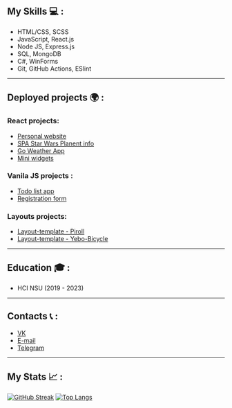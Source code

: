 ## My Skills 💻 :

- HTML/CSS, SCSS
- JavaScript, React.js
- Node JS, Express.js
- SQL, MongoDB
- C#, WinForms
- Git, GitHub Actions, ESlint
---
## Deployed projects 🌍 :

### React projects:
- [Personal website](https://ivanxablin.github.io/ivanxablin-website/)
- [SPA Star Wars Planent info](https://ivanxablin.github.io/SW-API-React/)
- [Go Weather App](https://ivanxablin.github.io/Go-Weather-Api/)
- [Mini widgets](https://ivanxablin.github.io/Web-exam/)

### Vanila JS projects :
- [Todo list app](https://ivanxablin.github.io/Todo-List-App/)
- [Registration form](https://ivanxablin.github.io/Registration-form/)

### Layouts projects:
- [Layout-template - Piroll](https://ivanxablin.github.io/Layout-template-Piroll/)
- [Layout-template - Yebo-Bicycle](https://ivanxablin.github.io/Layout-template-Yebo-Bicycle/)
---
## Education 🎓 :
- HCI NSU (2019 - 2023)
---
## Contacts 📞 :
- [VK](https://vk.com/xab_xab)
- [E-mail](amdandpc67890@gmail.com)
- [Telegram](https://t.me/ivan_xab)
---
## My Stats 📈 :
[![GitHub Streak](http://github-readme-streak-stats.herokuapp.com?user=IvanXablin&theme=dark&background=000000)](https://git.io/streak-stats)
[![Top Langs](https://github-readme-stats.vercel.app/api/top-langs/?username=IvanXablin&layout=compact&theme=vision-friendly-dark)](https://github.com/anuraghazra/github-readme-stats)
